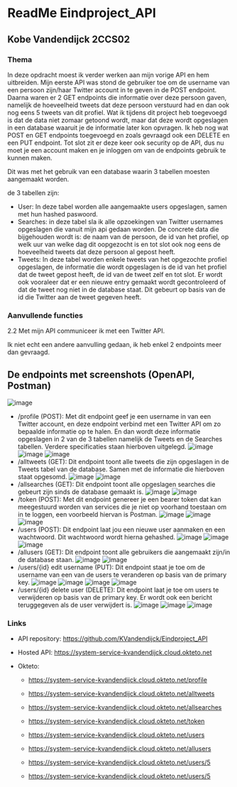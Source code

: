 # **ReadMe Eindproject_API**
## Kobe Vandendijck 2CCS02


### Thema
In deze opdracht moest ik verder werken aan mijn vorige API en hem uitbreiden. Mijn eerste API was stond de gebruiker toe om de username van een persoon zijn/haar Twitter account in te geven in de POST endpoint. Daarna waren er 2 GET endpoints die informatie over deze persoon gaven, namelijk de hoeveelheid tweets dat deze persoon verstuurd had en dan ook nog eens 5 tweets van dit profiel. Wat ik tijdens dit project heb toegevoegd is dat de data niet zomaar getoond wordt, maar dat deze wordt opgeslagen in een database waaruit je de informatie later kon opvragen. Ik heb nog wat POST en GET endpoints toegevoegd en zoals gevraagd ook een DELETE en een PUT endpoint. Tot slot zit er deze keer ook security op de API, dus nu moet je een account maken en je inloggen om van de endpoints gebruik te kunnen maken.

Dit was met het gebruik van een database waarin 3 tabellen moesten aangemaakt worden.

de 3 tabellen zijn:
  - User: In deze tabel worden alle aangemaakte users opgeslagen, samen met hun hashed paswoord.
  - Searches: in deze tabel sla ik alle opzoekingen van Twitter usernames opgeslagen die vanuit mijn api gedaan worden. De concrete data die bijgehouden wordt is: de naam van de persoon, de id van het profiel, op welk uur van welke dag dit oopgezocht is en tot slot ook nog eens de hoeveelheid tweets dat deze persoon al gepost heeft.
  - Tweets: In deze tabel worden enkele tweets van het opgezochte profiel opgeslagen, de informatie die wordt opgeslagen is de id van het profiel dat de tweet gepost heeft, de id van de tweet zelf en tot slot. Er wordt ook vooraleer dat er een nieuwe entry gemaakt wordt gecontroleerd of dat de tweet nog niet in de database staat. Dit gebeurt op basis van de id die Twitter aan de tweet gegeven heeft.

### Aanvullende functies

2.2 Met mijn API communiceer ik met een Twitter API. 

Ik niet echt een andere aanvulling gedaan, ik heb enkel 2 endpoints meer dan gevraagd.


## De endpoints met screenshots (OpenAPI, Postman)    

![image](https://user-images.githubusercontent.com/91118329/211166460-e5f7bb8f-2730-448f-a32b-fee267e593b9.png)

  - /profile (POST): Met dit endpoint geef je een username in van een Twitter account, en deze endpoint verbind met een Twitter API om zo bepaalde informatie op te halen. En dan wordt deze informatie opgeslagen in 2 van de 3 tabellen namelijk de Tweets en de Searches tabellen. Verdere specificaties staan hierboven uitgelegd.
  ![image](https://user-images.githubusercontent.com/91118329/211166197-e698b2fb-aa07-4695-8708-2e098c0eb474.png)
  ![image](https://user-images.githubusercontent.com/91118329/211166241-4ed1c4d8-5102-405e-bec7-97b3a3a3f386.png)
  ![image](https://user-images.githubusercontent.com/91118329/211166367-3af3ff37-5289-4cc1-8ecf-415ab188af88.png)
  - /alltweets (GET): Dit endpoint toont alle tweets die zijn opgeslagen in de Tweets tabel van de database. Samen met de informatie die hierboven staat opgesomd.
  ![image](https://user-images.githubusercontent.com/91118329/211166708-cabf12eb-23b8-4117-b98a-0ec7bbce6ddc.png)
  ![image](https://user-images.githubusercontent.com/91118329/211166751-c0291bfd-fb50-4d31-845e-c2152bbac459.png)
  - /allsearches (GET): Dit endpoint toont alle opgeslagen searches die gebeurt zijn sinds de database gemaakt is.
  ![image](https://user-images.githubusercontent.com/91118329/211166811-92950378-0c66-433d-94e7-c49290cce3e4.png)
  ![image](https://user-images.githubusercontent.com/91118329/211166828-8b2ed167-f754-4057-920a-6ad7336dccff.png)
  - /token (POST): Met dit endpoint genereer je een bearer token dat kan meegestuurd worden van services die je niet op voorhand toestaan om in te loggen, een voorbeeld hiervan is Postman.
  ![image](https://user-images.githubusercontent.com/91118329/211166986-4d32579c-51d7-413e-9839-275f5b9fad64.png)
  ![image](https://user-images.githubusercontent.com/91118329/211167002-7cb6d127-dee2-4e0b-be75-2088750e5146.png)
  ![image](https://user-images.githubusercontent.com/91118329/211167068-bfb6665a-ce47-44d8-b583-4ac38449281d.png)
  - /users (POST): Dit endpoint laat jou een nieuwe user aanmaken en een wachtwoord. Dit wachtwoord wordt hierna gehashed.
  ![image](https://user-images.githubusercontent.com/91118329/211167227-11e6e3f4-e77d-4c45-b01d-ab4dc6817229.png)
  ![image](https://user-images.githubusercontent.com/91118329/211167231-1834e1f2-d33e-4fc6-bbe9-f2d4a55dbc5e.png)
  ![image](https://user-images.githubusercontent.com/91118329/211167303-659a099d-7161-4e0a-9f76-01ca49a7ee92.png)
  - /allusers (GET): Dit endpoint toont alle gebruikers die aangemaakt zijn/in de database staan.
  ![image](https://user-images.githubusercontent.com/91118329/211167371-507f7906-0fdf-4860-88b5-675ca4f65d72.png)
  ![image](https://user-images.githubusercontent.com/91118329/211167415-f4e8e36f-58a7-4c6b-bf71-037785cfe517.png)
  - /users/{id} edit username (PUT): Dit endpoint staat je toe om de username van een van de users te veranderen op basis van de primary key.
  ![image](https://user-images.githubusercontent.com/91118329/211167469-e121b2f8-c759-40eb-858b-4c81c8cac7e5.png)
  ![image](https://user-images.githubusercontent.com/91118329/211167479-db0561dd-61bd-4148-ae08-f9d5fdad2a07.png)
  ![image](https://user-images.githubusercontent.com/91118329/211167536-4fca0b23-72af-46e3-ac8b-f5070d0ad43f.png)
  ![image](https://user-images.githubusercontent.com/91118329/211167558-8a9d8d34-0cd5-4985-b4ec-1548ea83008c.png)
  - /users/{id} delete user (DELETE): Dit endpoint laat je toe om users te verwijderen op basis van de primary key. Er wordt ook een bericht teruggegeven als de user verwijdert is.
  ![image](https://user-images.githubusercontent.com/91118329/211167623-bd510e63-5f7b-4253-b959-39a3543d75f5.png)
  ![image](https://user-images.githubusercontent.com/91118329/211167654-ab3bd92b-a870-4ae0-8ba1-f68a5bef227e.png)
  ![image](https://user-images.githubusercontent.com/91118329/211167671-3b1f4092-2aa4-4e91-b5c2-a79b0a7ca96d.png)

### Links

  - API repository: https://github.com/KVandendijck/Eindproject_API
  
  - Hosted API: https://system-service-kvandendijck.cloud.okteto.net

  - Okteto:
    
      - https://system-service-kvandendijck.cloud.okteto.net/profile
    
      - https://system-service-kvandendijck.cloud.okteto.net/alltweets
    
      - https://system-service-kvandendijck.cloud.okteto.net/allsearches
    
      - https://system-service-kvandendijck.cloud.okteto.net/token
     
      - https://system-service-kvandendijck.cloud.okteto.net/users
      
      - https://system-service-kvandendijck.cloud.okteto.net/allusers
      
      - https://system-service-kvandendijck.cloud.okteto.net/users/5
      
      - https://system-service-kvandendijck.cloud.okteto.net/users/5



